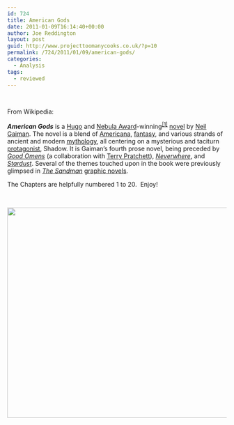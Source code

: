 ```yaml
---
id: 724
title: American Gods
date: 2011-01-09T16:14:40+00:00
author: Joe Reddington
layout: post
guid: http://www.projecttoomanycooks.co.uk/?p=10
permalink: /724/2011/01/09/american-gods/
categories:
  - Analysis
tags:
  - reviewed
---
```

&nbsp;

From Wikipedia:

_**American Gods**_ is a [Hugo](http://en.wikipedia.org/wiki/Hugo_Award "Hugo Award") and [Nebula Award](http://en.wikipedia.org/wiki/Nebula_Award "Nebula Award")-winning<sup id="cite_ref-WWE-2002_0-0"><a href="http://en.wikipedia.org/wiki/American_Gods#cite_note-WWE-2002-0">[1]</a></sup> [novel](http://en.wikipedia.org/wiki/Novel "Novel") by [Neil Gaiman](http://en.wikipedia.org/wiki/Neil_Gaiman "Neil Gaiman"). The novel is a blend of [Americana](http://en.wikipedia.org/wiki/Americana "Americana"), [fantasy](http://en.wikipedia.org/wiki/Fantasy "Fantasy"), and various strands of ancient and modern [mythology](http://en.wikipedia.org/wiki/Mythology "Mythology"), all centering on a mysterious and taciturn [protagonist](http://en.wikipedia.org/wiki/Protagonist "Protagonist"), Shadow. It is Gaiman&#8217;s fourth prose novel, being preceded by _[Good Omens](http://en.wikipedia.org/wiki/Good_Omens "Good Omens")_ (a collaboration with [Terry Pratchett](http://en.wikipedia.org/wiki/Terry_Pratchett "Terry Pratchett")), _[Neverwhere](http://en.wikipedia.org/wiki/Neverwhere_%28novel%29 "Neverwhere (novel)")_, and _[Stardust](http://en.wikipedia.org/wiki/Stardust_%28novel%29 "Stardust (novel)")_. Several of the themes touched upon in the book were previously glimpsed in _[The Sandman](http://en.wikipedia.org/wiki/The_Sandman_%28Vertigo%29 "The Sandman (Vertigo)")_ [graphic novels](http://en.wikipedia.org/wiki/Graphic_novel "Graphic novel").

The Chapters are helpfully numbered 1 to 20.  Enjoy!

&nbsp;

[<img loading="lazy" class="aligncenter size-large wp-image-6692" src="http://joereddington.com/wp-content/uploads/2011/01/Screenshot-2019-02-18-11.32.45-1024x495.png" alt="" width="1000" height="483" srcset="https://joereddington.com/wp-content/uploads/2011/01/Screenshot-2019-02-18-11.32.45-1024x495.png 1024w, https://joereddington.com/wp-content/uploads/2011/01/Screenshot-2019-02-18-11.32.45-300x145.png 300w, https://joereddington.com/wp-content/uploads/2011/01/Screenshot-2019-02-18-11.32.45-768x371.png 768w, https://joereddington.com/wp-content/uploads/2011/01/Screenshot-2019-02-18-11.32.45.png 1150w" sizes="(max-width: 1000px) 100vw, 1000px" />](http://joereddington.com/wp-content/uploads/2011/01/Screenshot-2019-02-18-11.32.45.png)